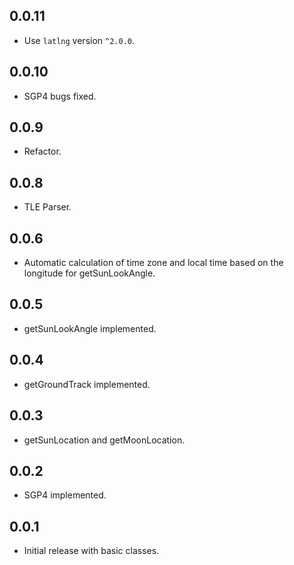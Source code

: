 ## 0.0.11

* Use `latlng` version `^2.0.0`.

## 0.0.10

* SGP4 bugs fixed.

## 0.0.9

* Refactor.

## 0.0.8

* TLE Parser.

## 0.0.6

* Automatic calculation of time zone and local time based on the longitude for getSunLookAngle.

## 0.0.5

* getSunLookAngle implemented.

## 0.0.4

* getGroundTrack implemented.

## 0.0.3

* getSunLocation and getMoonLocation.

## 0.0.2

* SGP4 implemented.

## 0.0.1

* Initial release with basic classes.
